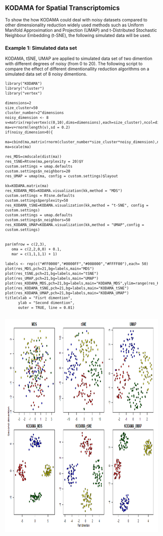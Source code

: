 ## KODAMA for Spatial Transcriptomics

To show the how KODAMA could deal with noisy datasets compared to other dimensionality reduction widely used methods such as Uniform Manifold Approximation and Projection (UMAP) and t-Distributed Stochastic Neighbour Embedding (t-SNE), the following simulated data will be used.

### Example 1: Simulated data set 

KODAMA, tSNE, UMAP are applied to simulated data set of two dimention with different degrees of noisy (from 0 to 20). The following script to compare the effect of different dimentionallity reduction algorithms on a simulated data set of 8 noisy dimentions.
```
library("KODAMA")
library("cluster")
library("vertex")

dimensions=2
size_cluster=50
cluster_number=2^dimensions
noisy_dimension <- 8
v=matrix(rep(vertex(c(0,10),dims=dimensions),each=size_cluster),ncol=dimensions)
ma=v+rnorm(length(v),sd = 0.2)
if(noisy_dimension>0){
  ma=cbind(ma,matrix(rnorm(cluster_number*size_cluster*noisy_dimension),ncol=noisy_dimension))}
ma=scale(ma)

res_MDS=cmdscale(dist(ma))
res_tSNE=Rtsne(ma,perplexity = 20)$Y
custom.settings = umap.defaults
custom.settings$n_neighbors=20
res_UMAP = umap(ma, config = custom.settings)$layout

kk=KODAMA.matrix(ma)
res_KODAMA_MDS=KODAMA.visualization(kk,method = "MDS")
custom.settings = Rtsne.defaults
custom.settings$perplexity=50
res_KODAMA_tSNE=KODAMA.visualization(kk,method = "t-SNE", config = custom.settings)
custom.settings = umap.defaults
custom.settings$n_neighbors=50
res_KODAMA_UMAP=KODAMA.visualization(kk,method = "UMAP",config = custom.settings)


par(mfrow = c(2,3),
   oma = c(2,2,0,0) + 0.1,
   mar = c(1,1,1,1) + 1)

labels <- rep(c("#FF0000","#0000FF","#008000","#FFFF00"),each= 50)
plot(res_MDS,pch=21,bg=labels,main="MDS")
plot(res_tSNE,pch=21,bg=labels,main="tSNE")
plot(res_UMAP,pch=21,bg=labels,main="UMAP")
plot(res_KODAMA_MDS,pch=21,bg=labels,main="KODAMA_MDS",ylim=range(res_KODAMA_MDS[,1]))
plot(res_KODAMA_tSNE,pch=21,bg=labels,main="KODAMA_tSNE")
plot(res_KODAMA_UMAP,pch=21,bg=labels,main="KODAMA_UMAP")
title(xlab = "Fisrt dimention",
      ylab = "Second dimention",
      outer = TRUE, line = 0.01)


```
<p>
  <p align="center">
    <img src="https://github.com/ebtesam-rashid/KODAMA.Caccio/blob/main/Figures/one%20simulated.png" alt="hello-light" height="700" width="800" />
  </p>
</p>


